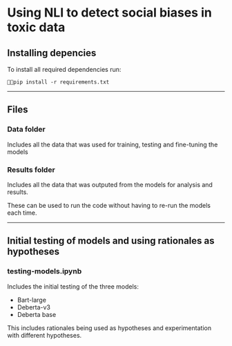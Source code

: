 # Using NLI to detect social biases in toxic data

## Installing depencies

To install all required dependencies run:

`pip install -r requirements.txt`

---

## Files

### Data folder

Includes all the data that was used for training, testing and fine-tuning the models

### Results folder

Includes all the data that was outputed from the models for analysis and results.

These can be used to run the code without having to re-run the models each time.

---

## Initial testing of models and using rationales as hypotheses

### testing-models.ipynb

Includes the initial testing of the three models:

- Bart-large
- Deberta-v3
- Deberta base

This includes rationales being used as hypotheses and experimentation with different hypotheses.

###

